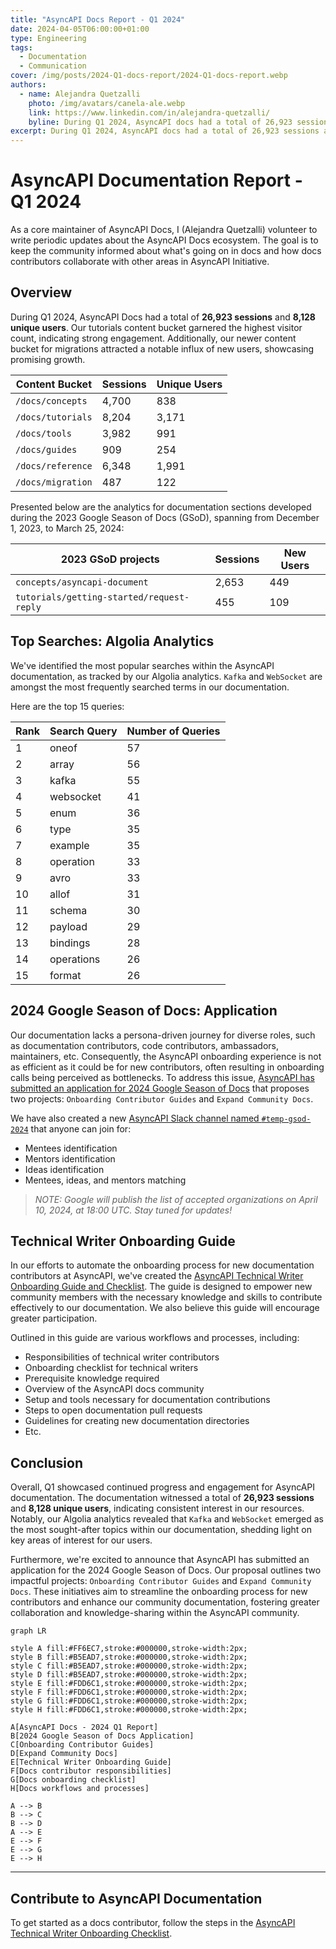 ```yaml
---
title: "AsyncAPI Docs Report - Q1 2024"
date: 2024-04-05T06:00:00+01:00
type: Engineering
tags:
  - Documentation
  - Communication
cover: /img/posts/2024-Q1-docs-report/2024-Q1-docs-report.webp
authors:
  - name: Alejandra Quetzalli
    photo: /img/avatars/canela-ale.webp
    link: https://www.linkedin.com/in/alejandra-quetzalli/
    byline: During Q1 2024, AsyncAPI docs had a total of 26,923 sessions and 8,128 unique users. 
excerpt: During Q1 2024, AsyncAPI docs had a total of 26,923 sessions and 8,128 unique users.
---
```


# AsyncAPI Documentation Report - Q1 2024
As a core maintainer of AsyncAPI Docs, I (Alejandra Quetzalli) volunteer to write periodic updates about the AsyncAPI Docs ecosystem. The goal is to keep the community informed about what's going on in docs and how docs contributors collaborate with other areas in AsyncAPI Initiative.

## Overview
During Q1 2024, AsyncAPI Docs had a total of **26,923 sessions** and **8,128 unique users**. Our tutorials content bucket garnered the highest visitor count, indicating strong engagement. Additionally, our newer content bucket for migrations attracted a notable influx of new users, showcasing promising growth.

| Content Bucket   | Sessions | Unique Users |
|------------------|----------|--------------|
| `/docs/concepts` | 4,700    | 838   |
| `/docs/tutorials`| 8,204    | 3,171 |
| `/docs/tools`    | 3,982    | 991   |
| `/docs/guides`   | 909      | 254   |
| `/docs/reference`| 6,348    | 1,991 |
| `/docs/migration`| 487      | 122   |


Presented below are the analytics for documentation sections developed during the 2023 Google Season of Docs (GSoD), spanning from December 1, 2023, to March 25, 2024:

| 2023 GSoD projects | Sessions      | New Users         |
|---------------|---------------|-------------------|
|`concepts/asyncapi-document`              | 2,653 | 449  |
|`tutorials/getting-started/request-reply` | 455   | 109  |


## Top Searches: Algolia Analytics
We've identified the most popular searches within the AsyncAPI documentation, as tracked by our Algolia analytics. `Kafka` and `WebSocket` are amongst the most frequently searched terms in our documentation. 

Here are the top 15 queries: 

| Rank | Search Query  | Number of Queries |
|------|---------------|-------------------|
| 1    | oneof         | 57                |
| 2    | array         | 56                |
| 3    | kafka         | 55                |
| 4    | websocket     | 41                |
| 5    | enum          | 36                |
| 6    | type          | 35                |
| 7    | example       | 35                |
| 8    | operation     | 33                |
| 9    | avro          | 33                |
| 10   | allof         | 31                |
| 11   | schema        | 30                |
| 12   | payload       | 29                |
| 13   | bindings      | 28                |
| 14   | operations    | 26                |
| 15   | format        | 26                |


## 2024 Google Season of Docs: Application
Our documentation lacks a persona-driven journey for diverse roles, such as documentation contributors, code contributors, ambassadors, maintainers, etc. Consequently, the AsyncAPI onboarding experience is not as efficient as it could be for new contributors, often resulting in onboarding calls being perceived as bottlenecks. To address this issue, [AsyncAPI has submitted an application for 2024 Google Season of Docs](https://github.com/orgs/asyncapi/discussions/1136) that proposes two projects: `Onboarding Contributor Guides` and `Expand Community Docs`. 

We have also created a new [AsyncAPI Slack channel named `#temp-gsod-2024`](https://www.asyncapi.com/slack-invite) that anyone can join for:
- Mentees identification
- Mentors identification
- Ideas identification
- Mentees, ideas, and mentors matching

> _NOTE: Google will publish the list of accepted organizations on April 10, 2024, at 18:00 UTC. Stay tuned for updates!_

## Technical Writer Onboarding Guide
In our efforts to automate the onboarding process for new documentation contributors at AsyncAPI, we've created the [AsyncAPI Technical Writer Onboarding Guide and Checklist](https://github.com/asyncapi/community/blob/master/docs/onboarding-guide). The guide is designed to empower new community members with the necessary knowledge and skills to contribute effectively to our documentation. We also believe this guide will encourage greater participation.

Outlined in this guide are various workflows and processes, including:
- Responsibilities of technical writer contributors
- Onboarding checklist for technical writers
- Prerequisite knowledge required
- Overview of the AsyncAPI docs community
- Setup and tools necessary for documentation contributions
- Steps to open documentation pull requests
- Guidelines for creating new documentation directories
- Etc.

## Conclusion
Overall, Q1 showcased continued progress and engagement for AsyncAPI documentation. The documentation witnessed a total of **26,923 sessions** and **8,128 unique users**, indicating consistent interest in our resources. Notably, our Algolia analytics revealed that `Kafka` and `WebSocket` emerged as the most sought-after topics within our documentation, shedding light on key areas of interest for our users.

Furthermore, we're excited to announce that AsyncAPI has submitted an application for the 2024 Google Season of Docs. Our proposal outlines two impactful projects: `Onboarding Contributor Guides` and `Expand Community Docs`. These initiatives aim to streamline the onboarding process for new contributors and enhance our community documentation, fostering greater collaboration and knowledge-sharing within the AsyncAPI community.


```mermaid
graph LR

style A fill:#FF6EC7,stroke:#000000,stroke-width:2px;
style B fill:#B5EAD7,stroke:#000000,stroke-width:2px;
style C fill:#B5EAD7,stroke:#000000,stroke-width:2px;
style D fill:#B5EAD7,stroke:#000000,stroke-width:2px; 
style E fill:#FDD6C1,stroke:#000000,stroke-width:2px;
style F fill:#FDD6C1,stroke:#000000,stroke-width:2px;
style G fill:#FDD6C1,stroke:#000000,stroke-width:2px;
style H fill:#FDD6C1,stroke:#000000,stroke-width:2px;

A[AsyncAPI Docs - 2024 Q1 Report]
B[2024 Google Season of Docs Application]
C[Onboarding Contributor Guides]
D[Expand Community Docs]
E[Technical Writer Onboarding Guide]
F[Docs contributor responsibilities]
G[Docs onboarding checklist]
H[Docs workflows and processes]

A --> B
B --> C
B --> D
A --> E
E --> F
E --> G
E --> H
```

---

## Contribute to AsyncAPI Documentation

To get started as a docs contributor, follow the steps in the [AsyncAPI Technical Writer Onboarding Checklist](https://github.com/asyncapi/community/blob/master/docs/onboarding-guide/docs-onboarding-checklist.md).